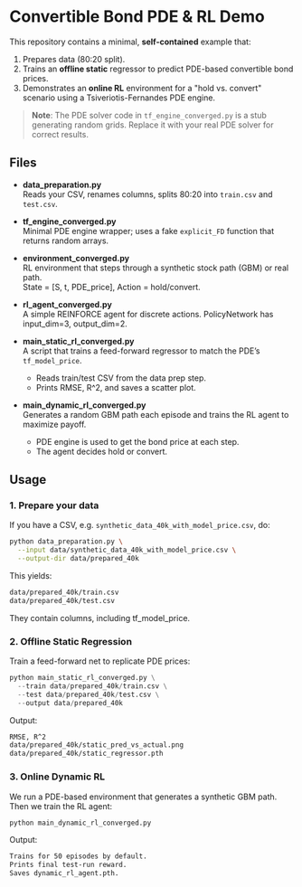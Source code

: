 # Convertible Bond PDE & RL Demo

This repository contains a minimal, **self-contained** example that:
1. Prepares data (80:20 split).
2. Trains an **offline static** regressor to predict PDE-based convertible bond prices.
3. Demonstrates an **online RL** environment for a "hold vs. convert" scenario using a Tsiveriotis-Fernandes PDE engine.

> **Note**: The PDE solver code in `tf_engine_converged.py` is a stub generating random grids. Replace it with your real PDE solver for correct results.

## Files

- **data_preparation.py**  
  Reads your CSV, renames columns, splits 80:20 into `train.csv` and `test.csv`.

- **tf_engine_converged.py**  
  Minimal PDE engine wrapper; uses a fake `explicit_FD` function that returns random arrays.

- **environment_converged.py**  
  RL environment that steps through a synthetic stock path (GBM) or real path.  
  State = [S, t, PDE_price], Action = hold/convert.

- **rl_agent_converged.py**  
  A simple REINFORCE agent for discrete actions. PolicyNetwork has input_dim=3, output_dim=2.

- **main_static_rl_converged.py**  
  A script that trains a feed-forward regressor to match the PDE’s `tf_model_price`.  
  - Reads train/test CSV from the data prep step.  
  - Prints RMSE, R^2, and saves a scatter plot.

- **main_dynamic_rl_converged.py**  
  Generates a random GBM path each episode and trains the RL agent to maximize payoff.  
  - PDE engine is used to get the bond price at each step.  
  - The agent decides hold or convert.  

## Usage

### 1. Prepare your data

If you have a CSV, e.g. `synthetic_data_40k_with_model_price.csv`, do:
```bash
python data_preparation.py \
  --input data/synthetic_data_40k_with_model_price.csv \
  --output-dir data/prepared_40k
```
This yields:
```bash
data/prepared_40k/train.csv
data/prepared_40k/test.csv
```
They contain columns, including tf_model_price.
### 2. Offline Static Regression
Train a feed-forward net to replicate PDE prices:
```python
python main_static_rl_converged.py \
  --train data/prepared_40k/train.csv \
  --test data/prepared_40k/test.csv \
  --output data/prepared_40k
```
Output:
```bash
RMSE, R^2
data/prepared_40k/static_pred_vs_actual.png
data/prepared_40k/static_regressor.pth
```
### 3. Online Dynamic RL
We run a PDE-based environment that generates a synthetic GBM path. Then we train the RL agent:
```python
python main_dynamic_rl_converged.py
```
Output:
```bash
Trains for 50 episodes by default.
Prints final test-run reward.
Saves dynamic_rl_agent.pth.
```
